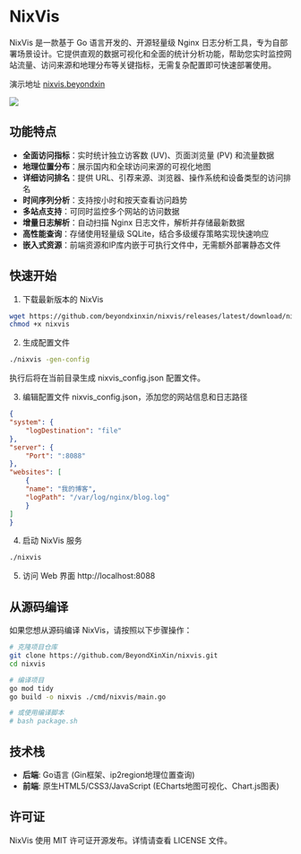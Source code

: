 # NixVis

NixVis 是一款基于 Go 语言开发的、开源轻量级 Nginx 日志分析工具，专为自部署场景设计。它提供直观的数据可视化和全面的统计分析功能，帮助您实时监控网站流量、访问来源和地理分布等关键指标，无需复杂配置即可快速部署使用。

演示地址 [nixvis.beyondxin](https://nixvis.beyondxin.top/)

![](https://img.beyondxin.top/2025/202503280611343.png)

## 功能特点

- **全面访问指标**：实时统计独立访客数 (UV)、页面浏览量 (PV) 和流量数据
- **地理位置分布**：展示国内和全球访问来源的可视化地图
- **详细访问排名**：提供 URL、引荐来源、浏览器、操作系统和设备类型的访问排名
- **时间序列分析**：支持按小时和按天查看访问趋势
- **多站点支持**：可同时监控多个网站的访问数据
- **增量日志解析**：自动扫描 Nginx 日志文件，解析并存储最新数据
- **高性能查询**：存储使用轻量级 SQLite，结合多级缓存策略实现快速响应
- **嵌入式资源**：前端资源和IP库内嵌于可执行文件中，无需额外部署静态文件

## 快速开始

1. 下载最新版本的 NixVis

```bash
wget https://github.com/beyondxinxin/nixvis/releases/latest/download/nixvis
chmod +x nixvis
```

2. 生成配置文件
```bash
./nixvis -gen-config
```
执行后将在当前目录生成 nixvis_config.json 配置文件。

3. 编辑配置文件 nixvis_config.json，添加您的网站信息和日志路径
```json
{
"system": {
    "logDestination": "file"
},
"server": {
    "Port": ":8088"
},
"websites": [
    {
    "name": "我的博客",
    "logPath": "/var/log/nginx/blog.log"
    }
]
}
```

4. 启动 NixVis 服务
```bash
./nixvis
```

5. 访问 Web 界面
http://localhost:8088


## 从源码编译

如果您想从源码编译 NixVis，请按照以下步骤操作：

```bash
# 克隆项目仓库
git clone https://github.com/BeyondXinXin/nixvis.git
cd nixvis

# 编译项目
go mod tidy
go build -o nixvis ./cmd/nixvis/main.go

# 或使用编译脚本
# bash package.sh
```

## 技术栈

- **后端**: Go语言 (Gin框架、ip2region地理位置查询)
- **前端**: 原生HTML5/CSS3/JavaScript (ECharts地图可视化、Chart.js图表)

## 许可证

NixVis 使用 MIT 许可证开源发布。详情请查看 LICENSE 文件。